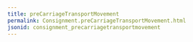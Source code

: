 ```yaml
---
title: preCarriageTransportMovement
permalink: Consignment.preCarriageTransportMovement.html
jsonid: consignment_precarriagetransportmovement
---
```

